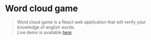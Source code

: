 # Word cloud game
> Word cloud game is a React web application that will verify your knowledge of english words.\
> Live demo is available [_here_](https://wordcloud-game-demo.netlify.app). 
> 
